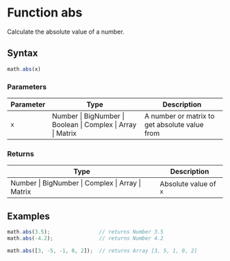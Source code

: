 # Function abs

Calculate the absolute value of a number.


## Syntax

```js
math.abs(x)
```

### Parameters

Parameter | Type | Description
--------- | ---- | -----------
`x`       | Number &#124; BigNumber &#124; Boolean &#124; Complex &#124; Array &#124; Matrix | A number or matrix to get absolute value from

### Returns

Type | Description
---- | -----------
Number &#124; BigNumber &#124; Complex &#124; Array &#124; Matrix | Absolute value of `x`


## Examples

```js
math.abs(3.5);                // returns Number 3.5
math.abs(-4.2);               // returns Number 4.2

math.abs([3, -5, -1, 0, 2]);  // returns Array [3, 5, 1, 0, 2]
```
